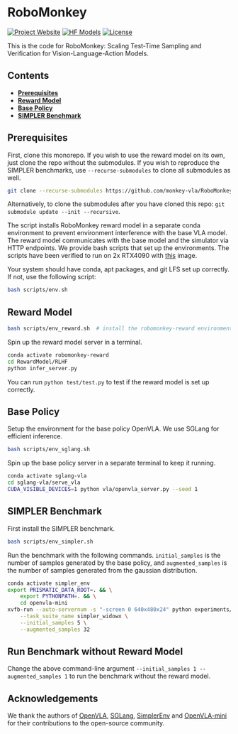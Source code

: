 # RoboMonkey

<!-- [![arXiv](https://img.shields.io/badge/arXiv-2406.09246-df2a2a.svg?style=for-the-badge)](https://robomonkey-vla.github.io/static/RoboMonkey-2025.pdf/) -->
[![Project Website](https://img.shields.io/badge/Project-Website-blue?style=for-the-badge)](https://robomonkey-vla.github.io/)
[![HF Models](https://img.shields.io/badge/%F0%9F%A4%97-Models-yellow?style=for-the-badge)](https://huggingface.co/robomonkey-vla/RewardModel)
[![License](https://img.shields.io/badge/LICENSE-MIT-green?style=for-the-badge)](LICENSE)
 

This is the code for RoboMonkey: Scaling Test-Time Sampling and Verification for Vision-Language-Action Models.


## Contents
 * [**Prerequisites**](#prerequisites)
 * [**Reward Model**](#reward-model)
 * [**Base Policy**](#base-policy)
 * [**SIMPLER Benchmark**](#simpler-benchmark)


## Prerequisites

First, clone this monorepo. If you wish to use the reward model on its own, just clone the repo without the submodules. If you wish to reproduce the SIMPLER benchmarks, use `--recurse-submodules` to clone all submodules as well. 

```bash
git clone --recurse-submodules https://github.com/monkey-vla/RoboMonkey.git
```
Alternatively, to clone the submodules after you have cloned this repo: `git submodule update --init --recursive`.

The script installs RoboMonkey reward model in a separate conda environment to prevent environment interference with the base VLA model. The reward model communicates with the base model and the simulator via HTTP endpoints. We provide bash scripts that set up the environments. The scripts have been verified to run on 2x RTX4090 with [this](https://hub.docker.com/layers/nvidia/cuda/11.8.0-cudnn8-devel-ubuntu20.04/images/sha256-0b25e1f1c6f596a6c92b04cb825714be41b4dc8323ba71205dbae8b11bfa672c) image.

Your system should have conda, apt packages, and git LFS set up correctly. If not, use the following script:
```bash
bash scripts/env.sh
```

## Reward Model

```bash
bash scripts/env_reward.sh  # install the robomonkey-reward environment
```

Spin up the reward model server in a terminal.

```bash
conda activate robomonkey-reward
cd RewardModel/RLHF
python infer_server.py
```

You can run `python test/test.py` to test if the reward model is set up correctly.

## Base Policy

Setup the environment for the base policy OpenVLA. We use SGLang for efficient inference.
```bash
bash scripts/env_sglang.sh
```

Spin up the base policy server in a separate terminal to keep it running.
```bash
conda activate sglang-vla
cd sglang-vla/serve_vla
CUDA_VISIBLE_DEVICES=1 python vla/openvla_server.py --seed 1
```

## SIMPLER Benchmark

First install the SIMPLER benchmark.

```bash
bash scripts/env_simpler.sh
```

Run the benchmark with the following commands. `initial_samples` is the number of samples generated by the base policy, and `augmented_samples` is the number of samples generated from the gaussian distribution.
```bash
conda activate simpler_env
export PRISMATIC_DATA_ROOT=. && \
    export PYTHONPATH=. && \
    cd openvla-mini
xvfb-run --auto-servernum -s "-screen 0 640x480x24" python experiments/robot/simpler/run_simpler_eval.py \
    --task_suite_name simpler_widowx \
    --initial_samples 5 \
    --augmented_samples 32
```

## Run Benchmark without Reward Model

Change the above command-line argument `--initial_samples 1 --augmented_samples 1` to run the benchmark without the reward model.

## Acknowledgements

We thank the authors of [OpenVLA](https://github.com/openvla/openvla), [SGLang](https://github.com/sgl-project/sglang), [SimplerEnv](https://github.com/simpler-env/SimplerEnv) and [OpenVLA-mini](https://github.com/Stanford-ILIAD/openvla-mini) for their contributions to the open-source community.
